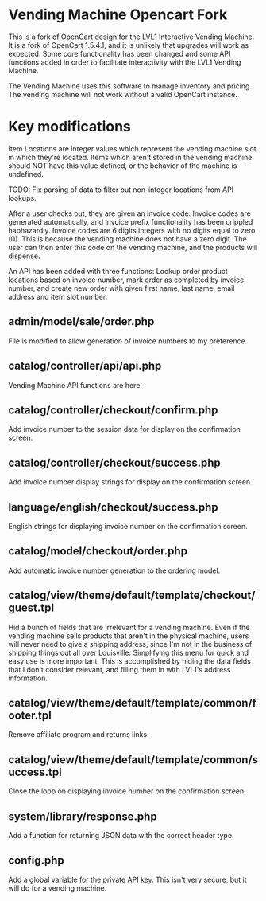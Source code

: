 Vending Machine Opencart Fork
=============================

This is a fork of OpenCart design for the LVL1 Interactive Vending Machine.  It is a fork of OpenCart 1.5.4.1, and it is unlikely that upgrades will work as expected.  Some core functionality has been changed and some API functions added in order to facilitate interactivity with the LVL1 Vending Machine.

The Vending Machine uses this software to manage inventory and pricing.  The vending machine will not work without a valid OpenCart instance.

Key modifications
=================

Item Locations are integer values which represent the vending machine slot in which they're located.  Items which aren't stored in the vending machine should NOT have this value defined, or the behavior of the machine is undefined.

TODO: Fix parsing of data to filter out non-integer locations from API lookups.

After a user checks out, they are given an invoice code.  Invoice codes are generated automatically, and invoice prefix functionality has been crippled haphazardly.  Invoice codes are 6 digits integers with no digits equal to zero (0).  This is because the vending machine does not have a zero digit.  The user can then enter this code on the vending machine, and the products will dispense.

An API has been added with three functions: Lookup order product locations based on invoice number, mark order as completed by invoice number, and create new order with given first name, last name, email address and item slot number.

admin/model/sale/order.php
--------------------------

File is modified to allow generation of invoice numbers to my preference.

catalog/controller/api/api.php
------------------------------

Vending Machine API functions are here.

catalog/controller/checkout/confirm.php
---------------------------------------

Add invoice number to the session data for display on the confirmation screen.

catalog/controller/checkout/success.php
---------------------------------------

Add invoice number display strings for display on the confirmation screen.

language/english/checkout/success.php
-------------------------------------

English strings for displaying invoice number on the confirmation screen.

catalog/model/checkout/order.php
--------------------------------

Add automatic invoice number generation to the ordering model.

catalog/view/theme/default/template/checkout/guest.tpl
---------------------------------------------

Hid a bunch of fields that are irrelevant for a vending machine.  Even if the vending machine sells products that aren't in the physical machine, users will never need to give a shipping address, since I'm not in the business of shipping things out all over Louisville.  Simplifying this menu for quick and easy use is more important.  This is accomplished by hiding the data fields that I don't consider relevant, and filling them in with LVL1's address information.

catalog/view/theme/default/template/common/footer.tpl
-----------------------------------------------------

Remove affiliate program and returns links.

catalog/view/theme/default/template/common/success.tpl
------------------------------------------------------

Close the loop on displaying invoice number on the confirmation screen.

system/library/response.php
---------------------------

Add a function for returning JSON data with the correct header type.

config.php
----------

Add a global variable for the private API key.  This isn't very secure, but it will do for a vending machine.